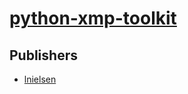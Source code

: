 # [python-xmp-toolkit](https://pypi.org/project/python-xmp-toolkit)



## Publishers
- [lnielsen](https://pypi.org/user/lnielsen)

